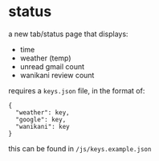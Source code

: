 # status

a new tab/status page that displays:

- time
- weather (temp)
- unread gmail count
- wanikani review count

requires a `keys.json` file, in the format of:

    {
      "weather": key,
      "google": key,
      "wanikani": key
    }

this can be found in `/js/keys.example.json`